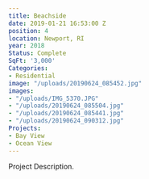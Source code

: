```yaml
---
title: Beachside
date: 2019-01-21 16:53:00 Z
position: 4
location: Newport, RI
year: 2018
Status: Complete
SqFt: '3,000'
Categories:
- Residential
image: "/uploads/20190624_085452.jpg"
images:
- "/uploads/IMG_5370.JPG"
- "/uploads/20190624_085504.jpg"
- "/uploads/20190624_085441.jpg"
- "/uploads/20190624_090312.jpg"
Projects:
- Bay View
- Ocean View
---
```


Project Description.